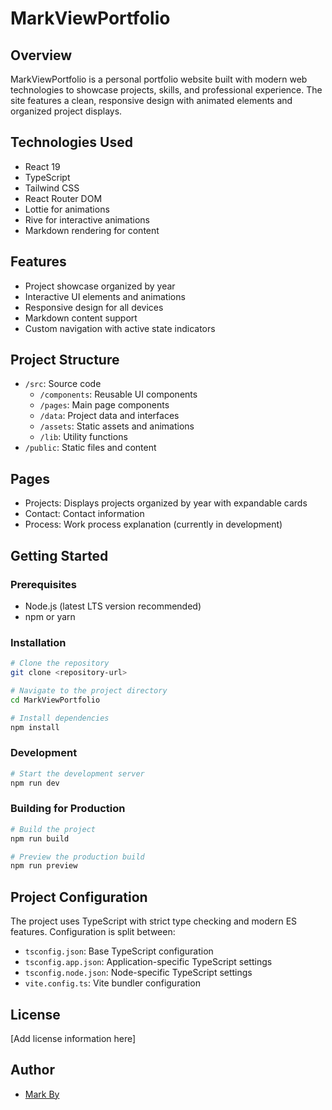 # MarkViewPortfolio

## Overview
MarkViewPortfolio is a personal portfolio website built with modern web technologies to showcase projects, skills, and professional experience. The site features a clean, responsive design with animated elements and organized project displays.

## Technologies Used
- React 19
- TypeScript
- Tailwind CSS
- React Router DOM
- Lottie for animations
- Rive for interactive animations
- Markdown rendering for content

## Features
- Project showcase organized by year
- Interactive UI elements and animations
- Responsive design for all devices
- Markdown content support
- Custom navigation with active state indicators

## Project Structure
- `/src`: Source code
  - `/components`: Reusable UI components
  - `/pages`: Main page components
  - `/data`: Project data and interfaces
  - `/assets`: Static assets and animations
  - `/lib`: Utility functions
- `/public`: Static files and content

## Pages
- Projects: Displays projects organized by year with expandable cards
- Contact: Contact information
- Process: Work process explanation (currently in development)

## Getting Started

### Prerequisites
- Node.js (latest LTS version recommended)
- npm or yarn

### Installation
```bash
# Clone the repository
git clone <repository-url>

# Navigate to the project directory
cd MarkViewPortfolio

# Install dependencies
npm install
```

### Development
```bash
# Start the development server
npm run dev
```

### Building for Production
```bash
# Build the project
npm run build

# Preview the production build
npm run preview
```

## Project Configuration
The project uses TypeScript with strict type checking and modern ES features. Configuration is split between:
- `tsconfig.json`: Base TypeScript configuration
- `tsconfig.app.json`: Application-specific TypeScript settings
- `tsconfig.node.json`: Node-specific TypeScript settings
- `vite.config.ts`: Vite bundler configuration

## License
[Add license information here]

## Author
- [Mark By](https://x.com/markbuildin)